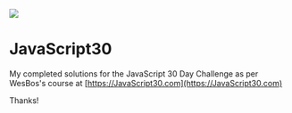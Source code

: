 ![](https://javascript30.com/images/JS3-social-share.png)

# JavaScript30

My completed solutions for the JavaScript 30 Day Challenge as per WesBos's course at [https://JavaScript30.com](https://JavaScript30.com)

Thanks!
